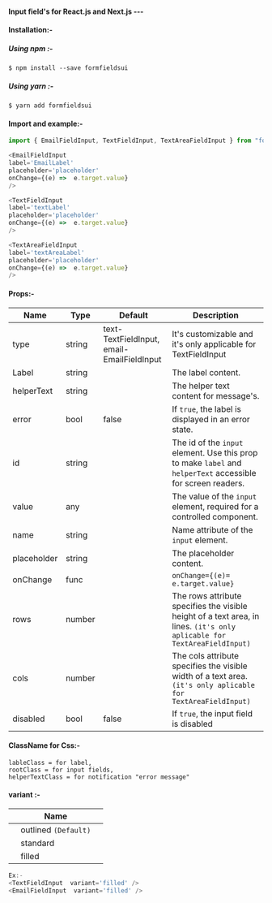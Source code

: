 ####  Input field's for React.js and Next.js ---
####  Installation:-
#####  Using npm :-
```
$ npm install --save formfieldsui
```
#####  Using yarn :-
```
$ yarn add formfieldsui
```

####  Import and example:-

```JavaScript
import { EmailFieldInput, TextFieldInput, TextAreaFieldInput } from "formfieldsui";

<EmailFieldInput
label='EmailLabel'
placeholder='placeholder'
onChange={(e) =>  e.target.value}
/>

<TextFieldInput
label='textLabel'
placeholder='placeholder'
onChange={(e) =>  e.target.value}
/>

<TextAreaFieldInput 
label='textAreaLabel'
placeholder='placeholder'
onChange={(e) =>  e.target.value}
/>
```

####  Props:-
| Name  | Type | Default | Description
| ------------- | ------------- | ------------- | ------------- |
| type | string | text-TextFieldInput, email-EmailFieldInput |It's customizable and it's only applicable for TextFieldInput|
| Label  | string  |  | The label content.  |
| helperText  | string  |   |   The helper text content for message's.  |
| error  | bool  | false  | If `true`, the label is displayed in an error state.  |
| id  | string  |   | The id of the `input` element. Use this prop to make `label` and `helperText` accessible for screen readers.  |
| value  | any  |   | The value of the  `input`  element, required for a controlled component.  |
| name  | string  |   |   Name attribute of the  `input`  element.  |
| placeholder  | string  |   | The placeholder content.  |
| onChange  | func  |   | `onChange={(e)=  e.target.value}`  |
|rows| number | |The rows attribute specifies the visible height of a text area, in lines. `(it's only aplicable for TextAreaFieldInput)`|
|cols|number||The cols attribute specifies the visible width of a text area. `(it's only aplicable for TextAreaFieldInput)`|
| disabled  | bool  | false  |If `true`, the input field is disabled  |

####  ClassName for Css:-
```
lableClass = for label,
rootClass = for input fields,
helperTextClass = for notification "error message"
```
####  variant :-
| | Name  | |
|---| ------------- | --|
| | outlined `(Default)` ||
| | standard ||
| | filled  ||

```JavaScript
Ex:-
<TextFieldInput  variant='filled' />
<EmailFieldInput  variant='filled' />
```